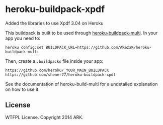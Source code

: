 heroku-buildpack-xpdf
===========================
Added the libraries to use Xpdf 3.04 on Heroku

This buildpack is built to be used through [heroku-buildpack-multi](https://github.com/ddollar/heroku-buildpack-multi).
In your app you need to:
```
heroku config:set BUILDPACK_URL=https://github.com/ARezaK/heroku-buildpack-multi
```

Then, create a `.buildpacks` file inside your app:
```
https://github.com/heroku/_YOUR_MAIN_BUILDPACK
https://github.com/shemer77/heroku-buildpack-xpdf
```
See the documentation of heroku-build-multi for a undetailed explanation on how to use it.

## License
WTFPL License. Copyright 2014 ARK.

